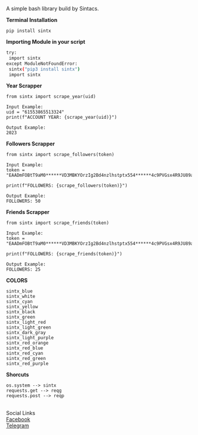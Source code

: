 A simple bash library build by Sintacs.

**Terminal Installation**
```
pip install sintx
```

**Importing Module in your script**
```bash
try:
 import sintx
except ModuleNotFoundError:
 sintx("pip3 install sintx")
 import sintx
```

**Year Scrapper**
```
from sintx import scrape_year(uid)

Input Example:
uid = "61553865513324"
print(f"ACCOUNT YEAR: {scrape_year(uid)}")

Output Example:
2023
```

**Followers Scrapper**
```
from sintx import scrape_followers(token)

Input Example:
token = "EAADmFOBtT9aM0******VD3MBKYOrzIg2Bd4nzlhstptx554******4c9PVGsx4R9JU89a7iy0GybnUZBLrIUy0wIEsIhuh2k2XNvTYOfZAGnY4Hp*******CxknZBq1L8427X2aBIDpbntW5XGXzqNzPBwNElztX5qF*****ZA68vrx1NQZDZD"

print(f"FOLLOWERS: {scrape_followers(token)}")

Output Example:
FOLLOWERS: 50
```

**Friends Scrapper**
```
from sintx import scrape_friends(token)

Input Example:
token = "EAADmFOBtT9aM0******VD3MBKYOrzIg2Bd4nzlhstptx554******4c9PVGsx4R9JU89a7iy0GybnUZBLrIUy0wIEsIhuh2k2XNvTYOfZAGnY4Hp*******CxknZBq1L8427X2aBIDpbntW5XGXzqNzPBwNElztX5qF*****ZA68vrx1NQZDZD"

print(f"FOLLOWERS: {scrape_friends(token)}")

Output Example:
FOLLOWERS: 25
```

**COLORS**
```
sintx_blue
sintx_white
sintx_cyan
sintx_yellow
sintx_black
sintx_green
sintx_light_red
sintx_light_green
sintx_dark_gray
sintx_light_purple
sintx_red_orange
sintx_red_blue
sintx_red_cyan
sintx_red_green
sintx_red_purple
```

**Shorcuts**
```
os.system --> sintx
requests.get --> reqg
requests.post --> reqp
```

<br>Social Links
<br>[Facebook](https://facebook.com/sintxcs)
<br>[Telegram](https://t.me/syntxcs)
